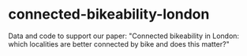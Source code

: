 # connected-bikeability-london
Data and code to support our paper: "Connected bikeability in London: which localities are better connected by bike and does this matter?"
